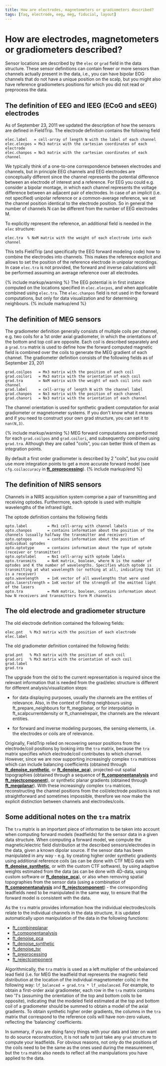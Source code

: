 ```yaml
---
title: How are electrodes, magnetometers or gradiometers described?
tags: [faq, electrode, eeg, meg, fiducial, layout]
---
```


# How are electrodes, magnetometers or gradiometers described?

Sensor locations are described by the `elec` or `grad` field in the data structure. These sensor definitions can contain fewer or more sensors than channels actually present in the data, i.e., you can have bipolar EOG channels that do not have a unique position on the scalp, but you might also have reference gradiometers positions for which you did not read or preprocess the data.

## The definition of EEG and IEEG (ECoG and sEEG) electrodes

As of September 23, 2011 we updated the description of how the sensors are defined in FieldTrip. The electrode definition contains the following field

    elec.label   = cell-array of length N with the label of each channel
    elec.elecpos = Mx3 matrix with the cartesian coordinates of each electrode
    elec.chanpos = Nx3 matrix with the cartesian coordinates of each channel

We typically think of a one-to-one correspondence between electrodes and channels, but in principle EEG channels and EEG electrodes are conceptually different since the channel represents the potential difference between an electrode of interest and a reference. For EEG you could e.g. consider a bipolar montage, in which each channel represents the voltage difference between an adjacent pair of electrodes. In case of an implicit (i.e. not specified) unipolar reference or a common-average reference, we set the channel position identical to the electrode position. So in general the number of channels N can be different from the number of EEG electrodes M.

To explicitly represent the reference, an additional field is needed in the `elec` structure:

    elec.tra  % NxM matrix with the weight of each electrode into each channel

This tells FieldTrip (and specifically the EEG forward modeling code) how to combine the electrodes into channels. This makes the reference explicit and allows to set the position of the reference electrode in unipolar recordings. In case `elec.tra` is not provided, the forward and inverse calculations will be performed assuming an average reference over all electrodes.

{% include markup/warning %}
The EEG potential is in first instance computed on the locations specified in `elec.elecpos`, and when applicable combined using `elec.tra`. The `elec.chanpos` field is not used in the forward computations, but only for data visualization and for determining neighbours.
{% include markup/end %}

## The definition of MEG sensors

The gradiometer definition generally consists of multiple coils per channel, e.g. two coils for a 1st order axial gradiometer, in which the orientations of the bottom and top coil are opposite. Each coil is described separately and a `grad.tra` matrix is used to define how the forward computed magnetic field is combined over the coils to generate the MEG gradient of each channel. The gradiometer definition consists of the following fields as of September 23, 201

    grad.coilpos   = Mx3 matrix with the position of each coil
    grad.coilori   = Mx3 matrix with the orientation of each coil
    grad.tra       = NxM matrix with the weight of each coil into each channel
    grad.label     = cell-array of length N with the channel label
    grad.chanpos   = Nx3 matrix with the position of each channel
    grad.chanori   = Nx3 matrix with the orientation of each channel

The channel orientation is used for synthetic gradient computation for axial gradiometer or magnetometer systems. If you don't know what it means and if you need to construct your own grad structure, you can set it to `nan(N,3)`.

{% include markup/warning %}
MEG forward computations are performed for each `grad.coilpos` and `grad.coilori`, and subsequently combined using `grad.tra`. Although they are called "coils", you can better think of them as integration points.

By default a first order gradiometer is described by 2 "coils", but you could use more integration points to get a more accurate forward model (see `cfg.coilaccuracy` in **[ft_preprocessing](https://github.com/fieldtrip/fieldtrip/blob/release/ft_preprocessing.m)**).
{% include markup/end %}

## The definition of NIRS sensors

Channels in a NIRS acquisition system comprise a pair of transmitting and receiving optodes. Furthermore, each optode is used with multiple wavelengths of the infrared light.

The optode definition contains the following fields

    opto.label         = Mx1 cell-array with channel labels
    opto.chanpos       = contains information about the position of the channels (usually halfway the transmitter and receiver)
    opto.optopos       = contains information about the position of individual optodes
    opto.optotype      = contains information about the type of optode (receiver or transmitter)
    opto.optolabel     = Nx1 cell-array with optode labels
    opto.transmits     = NxK matrix, boolean, where N is the number of optodes and K the number of wavelengths. Specifies which optode is transmitting at what wavelength (or nothing at all, indicating that it is a receiver)
    opto.wavelength    = 1xK vector of all wavelengths that were used
    opto.laserstrength = 1xK vector of the strength of the emitted light of the lasers
    opto.tra           = MxN matrix, boolean, contains information about how N receivers and transmitters form M channels

## The old electrode and gradiometer structure

The old electrode definition contained the following fields:

    elec.pnt   % Mx3 matrix with the position of each electrode
    elec.label

The old gradiometer definition contained the following fields:

    grad.pnt   % Mx3 matrix with the position of each coil
    grad.ori   % Mx3 matrix with the orientation of each coil
    grad.label
    grad.tra

The upgrade from the old to the current representation is required since the relevant information that is needed from the grad/elec structure is different for different analysis/visualization steps:

- for data displaying purposes, usually the channels are the entities of relevance. Also, in the context of finding neighbours using ft_prepare_neighbours for ft_megplanar, or for interpolation in ft_scalpcurrentdensity or ft_channelrepair, the channels are the relevant entities.

- for forward and inverse modeling purposes, the sensing elements, i.e. the electrodes or coils are of relevance.

Originally, FieldTrip relied on recovering sensor positions from the electrode/coil positions by looking into the `tra` matrix, because the `tra` matrix specifies which electrode/coil contributes to which channel. However, since we are now supporting increasingly complex `tra` matrices which can include balancing coefficients (obtained through **[ft_denoise_synthetic](https://github.com/fieldtrip/fieldtrip/blob/release/ft_denoise_synthetic.m)**, or **[ft_denoise_pca](https://github.com/fieldtrip/fieldtrip/blob/release/ft_denoise_pca.m)**), projected-out spatial topographies (obtained through a sequence of **[ft_componentanalysis](https://github.com/fieldtrip/fieldtrip/blob/release/ft_componentanalysis.m)** and **[ft_rejectcomponent](https://github.com/fieldtrip/fieldtrip/blob/release/ft_rejectcomponent.m)**), or synthetic planar gradients (obtained through **[ft_megplanar](https://github.com/fieldtrip/fieldtrip/blob/release/ft_megplanar.m)**). With these increasingly complex `tra` matrices, reconstructing the channel positions from the coil/electrode positions is not straightforward and sometimes impossible, therefore we now make the explicit distinction between channels and electrodes/coils.

## Some additional notes on the `tra` matrix

The `tra` matrix is an important piece of information to be taken into account when computing forward models (leadfields) for the sensor data in a given data structure. When computing a forward model, we compute the magnetic/electric field distribution at the described sensors/electrodes in the data, given a known dipolar source. If the sensor data has been manipulated in any way - e.g. by creating higher order synthetic gradients using additional  reference coils (as can be done with CTF MEG data with **[ft_denoise_synthetic](https://github.com/fieldtrip/fieldtrip/blob/release/ft_denoise_synthetic.m)**, or with the custom CTF software), by using adaptive weights estimated from the data (as can be done with 4D-data, using custom software or **[ft_denoise_pca](https://github.com/fieldtrip/fieldtrip/blob/release/ft_denoise_pca.m)**), or also when removing spatial topographies from the sensor data (using a combination of **[ft_componentanalysis](https://github.com/fieldtrip/fieldtrip/blob/release/ft_componentanalysis.m)** and **[ft_rejectcomponent](https://github.com/fieldtrip/fieldtrip/blob/release/ft_rejectcomponent.m)**) - the corresponding leadfields need to be manipulated in the same way, to ensure that the forward model is consistent with the data.

As the `tra` matrix provides information how the individual electrodes/coils relate to the individual channels in the data structure, it is updated automatically upon manipulation of the data in the following functions:

- [ft_combineplanar](https://github.com/fieldtrip/fieldtrip/blob/release/ft_combineplanar)
- [ft_componentanalysis](https://github.com/fieldtrip/fieldtrip/blob/release/ft_componentanalysis)
- [ft_denoise_pca](https://github.com/fieldtrip/fieldtrip/blob/release/ft_denoise_pca)
- [ft_denoise_synthetic](https://github.com/fieldtrip/fieldtrip/blob/release/ft_denoise_synthetic)
- [ft_denoise_tsr](https://github.com/fieldtrip/fieldtrip/blob/release/ft_denoise_tsr)
- [ft_preprocessing](https://github.com/fieldtrip/fieldtrip/blob/release/ft_preprocessing)
- [ft_rejectcomponent](https://github.com/fieldtrip/fieldtrip/blob/release/ft_rejectcomponent)

Algorithmically, the `tra` matrix is used as a left multiplier of the unbalanced lead field (i.e. for MEG the leadfield that represents the magnetic field distribution at the location of the individual magnetometer coils) in the following way: `lf_balanced = grad.tra * lf_unbalanced`. For example, to obtain a first-order axial gradiometer, each row in the `tra` matrix contains two '1's (assuming the orientation of the top and bottom coils to be opposite), indicating that the modeled field estimated at the top and bottom coil of a gradiometer should be summed to obtain a model of the axial gradients. To obtain synthetic higher order gradients, the columns in the `tra` matrix that correspond to the reference coils will have non-zero values, reflecting the 'balancing' coefficients.

In summary, if you are doing fancy things with your data and later on want to do source reconstruction, it is not safe to just take any `grad` structure to compute your leadfields. For obvious reasons, not only do the positions of the coils need to be the same as the ones used during the measurement, but the `tra` matrix also needs to reflect all the manipulations you have applied to the data.
